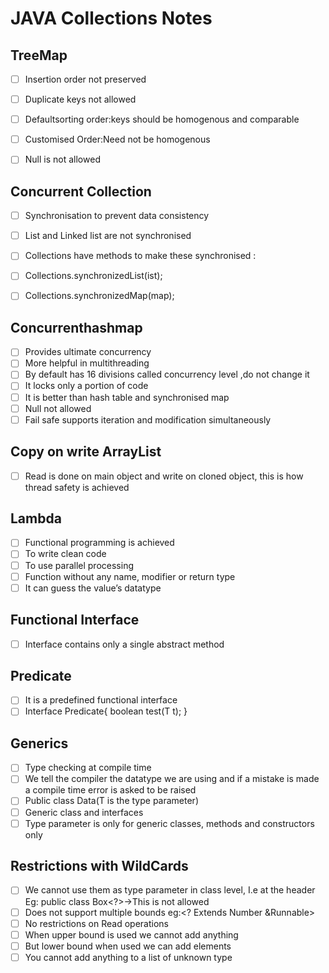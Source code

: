 # JAVA Collections Notes

## TreeMap
- [ ] Insertion order not preserved
- [ ] Duplicate keys not allowed
- [ ] Defaultsorting order:keys should be homogenous and comparable
- [ ] Customised Order:Need not be homogenous
- [ ] Null is not allowed


## Concurrent Collection
- [ ] Synchronisation to prevent data consistency
- [ ] List and Linked list are not synchronised
- [ ] Collections have methods to make these synchronised :
- [ ] Collections.synchronizedList(ist);
- [ ] Collections.synchronizedMap(map);


## Concurrenthashmap
- [ ] Provides ultimate concurrency
- [ ] More helpful in multithreading
- [ ] By default has 16 divisions called concurrency level ,do not change it
- [ ] It locks only a portion of code
- [ ] It is better than hash table and synchronised map
- [ ] Null not allowed
- [ ] Fail safe supports iteration and modification simultaneously  

## Copy on write ArrayList
- [ ] Read is done on main object and write on cloned object, this is how thread safety is achieved

## Lambda
- [ ] Functional programming is achieved
- [ ] To write clean code
- [ ] To use parallel processing
- [ ] Function without any name, modifier or return type
- [ ] It can guess the value’s datatype

## Functional Interface
- [ ] Interface contains only a single abstract method

## Predicate
- [ ] It is a predefined functional interface
- [ ] Interface Predicate<T>{
		  boolean test(T t);
      }

## Generics
- [ ] Type checking at compile time
- [ ] We tell the compiler the datatype we are using and if a mistake is made a compile time error is asked to be raised
- [ ] Public class Data<T>(T is the type parameter)
- [ ] Generic class and interfaces
 -[ ] Type parameter is only for generic classes, methods and constructors only

## Restrictions with WildCards
- [ ] We cannot use them as type parameter in class level, I.e at the header
       Eg: public class Box<?>->This is not allowed
- [ ] Does not support multiple bounds
	eg:<? Extends Number &Runnable>
- [ ] No restrictions on Read operations
- [ ] When upper bound is used we cannot add anything
- [ ] But lower bound when used we can add elements
- [ ] You cannot add anything to a list of unknown type
